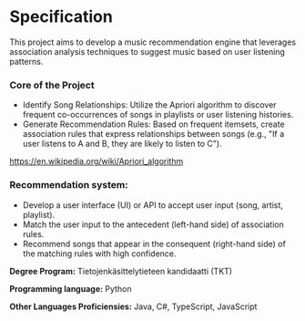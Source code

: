 # Specification

This project aims to develop a music recommendation engine that leverages association analysis techniques to suggest music based on user listening patterns.

### Core of the Project

- Identify Song Relationships: Utilize the Apriori algorithm to discover frequent co-occurrences of songs in playlists or user listening histories.
- Generate Recommendation Rules: Based on frequent itemsets, create association rules that express relationships between songs (e.g., "If a user listens to A and B, they are likely to listen to C").

https://en.wikipedia.org/wiki/Apriori_algorithm

### Recommendation system:

- Develop a user interface (UI) or API to accept user input (song, artist, playlist).
- Match the user input to the antecedent (left-hand side) of association rules.
- Recommend songs that appear in the consequent (right-hand side) of the matching rules with high confidence.

**Degree Program:** Tietojenkäsittelytieteen kandidaatti (TKT)

**Programming language:** Python

**Other Languages Proficiensies:** Java, C#, TypeScript, JavaScript
